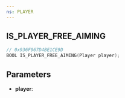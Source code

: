 ```yaml
---
ns: PLAYER
---
```

## IS_PLAYER_FREE_AIMING

```c
// 0x936F967D4BE1CE9D
BOOL IS_PLAYER_FREE_AIMING(Player player);
```

## Parameters
* **player**:
